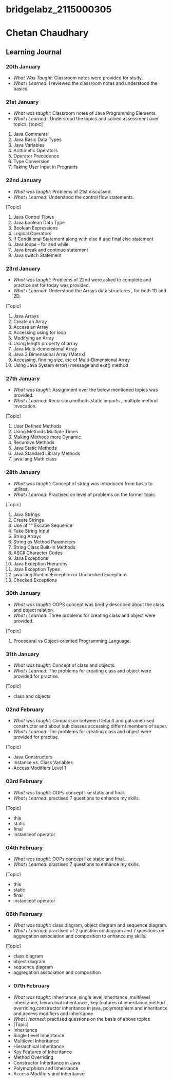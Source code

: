 # bridgelabz_2115000305
# Chetan Chaudhary

## Learning Journal

### 20th January

- *What Was Taught*: Classroom notes were provided for study.
- *What I Learned*: I reviewed the classroom notes and understood the basics.

### 21st January

- *What was taught*: Classroom notes of Java Programming Elements.
- *What i Learned* : Understood the topics and solved assessment over topics.
  [topic]

1. Java Comments
2. Java Basic Data Types
3. Java Variables
4. Arithmetic Operators
5. Operator Precedence
6. Type Conversion
7. Taking User Input in Programs

### 22nd January

- *What was taught*: Problems of 21st discussed.
- *What i Learned*: Understood the control flow statements.

[Topic]

1. Java Control Flows
2. Java boolean Data Type
3. Boolean Expressions
4. Logical Operators
5. if Conditional Statement along with else if and final else statement
6. Java loops - for and while
7. Java break and continue statement
8. Java switch Statement

### 23rd January

- *What was taught*: Problems of 22nd were asked to complete and practice set for today was provided.
- *What i Learned*: Understood the Arrays data structures , for both 1D and 2D.

[Topic]

1. Java Arrays
2. Create an Array
3. Access an Array
4. Accessing using for loop
5. Modifying an Array
6. Using length property of array
7. Java Multi-demensional Array
8. Java 2 Dimensional Array (Matrix)
9. Accessing, finding size, etc of Multi-Dimensional Array
10. Using Java System error() message and exit() method

### 27th January

- *What was taught*: Assignment over the below mentioned topics was provided.
- *What i Learned*: Recursion,methods,static imports , multiple method invocation.

[Topic]

1. User Defined Methods
2. Using Methods Multiple Times
3. Making Methods more Dynamic
4. Recursive Methods
5. Java Static Methods
6. Java Standard Library Methods
7. java.lang.Math class

### 28th January

- *What was taught*: Concept of string was introduced from basic to utilites.
- *What i Learned*: Practised on level of problems on the former topic.

[Topic]

1. Java Strings
2. Create Strings
3. Use of "\" Escape Sequence
4. Take String Input
5. String Arrays
6. String as Method Parameters
7. String Class Built-In Methods
8. ASCII Character Codes
9. Java Exceptions
10. Java Exception Hierarchy
11. Java Exception Types
12. java.lang.RuntimeException or Unchecked Exceptions
13. Checked Exceptions

### 30th January

- *What was taught*: OOPS concept was breifly described about the class and object relation.
- *What i Learned*: Three problems for creating class and object were provided.

[Topic]

1. Procedural vs Object-oriented Programming Language.

### 31th January

- *What was taught*: Concept of class and objects.
- *What i Learned*: The problems for creating class and object were provided for practise.

[Topic]

- class and objects

### 02nd February 

- *What was taught*: Comparison between Default and patrametrised constructor and about sub classes accessing differnt members of super.
- *What i Learned*: The problems for creating class and object were provided for practise.

[Topic]

- Java Constructors
- Instance vs. Class Variables
- Access Modifiers Level 1
### 03rd February
- *What was taught*: OOPs concept like static and final.
- *What i Learned*: practised 7 questions to enhance my skills.

[Topic]

- this
- static
- final
- instanceof operator


### 04th February

- *What was taught*: OOPs concept like static and final.
- *What i Learned*: practised 7 questions to enhance my skills.

[Topic]

- this
- static
- final
- instanceof operator

### 06th February

- *What was taught*: class diagram, object diagram and sequence diagram.
- *What i Learned*: practised of 2 question on diagram and  7 questions on aggregation association and composition to enhance my skills.

[Topic]

- class diagram
- object diagram
- sequence diagram
- aggregation association and composition
- ### 07th February
- *What was taught*: Inheritance ,single level inheritance ,multilevel inheritance, hierarchial inheritance , key features of inheritance,method overriding,constructor inheritance in java, polymorphism and inheritance and access modifiers and inheritance
- *What i learned*: practised questions on the basis of above topics
- [Topic]
- Inheritance
- Single Level Inheritance
- Multilevel Inheritance
- Hierarchical Inheritance
- Key Features of Inheritance
- Method Overriding
- Constructor Inheritance in Java
- Polymorphism and Inheritance
 - Access Modifiers and Inheritance


##
